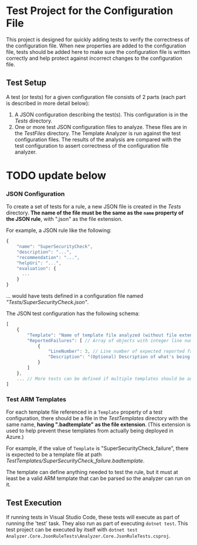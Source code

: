 # Test Project for the Configuration File
This project is designed for quickly adding tests to verify the correctness of the configuration file.  When new properties are added to the configuration file, tests should be added here to make sure the configuration file is written correctly and help protect against incorrect changes to the configuration file.

## Test Setup
A test (or tests) for a given configuration file consists of 2 parts (each part is described in more detail below):
1. A JSON configuration describing the test(s).  This configuration is in the *Tests* directory.
2. One or more test JSON configuration files to analyze.  These files are in the *TestFiles* directory.
The Template Analyzer is run against the test configuration files. The results of the analysis are compared with the test configuration to assert correctness of the configuration file analyzer.

# TODO update below

### JSON Configuration
To create a set of tests for a rule, a new JSON file is created in the *Tests* directory.  **The name of the file must be the same as the `name` property of the JSON rule**, with ".json" as the file extension.

For example, a JSON rule like the following:
``` js
{
    "name": "SuperSecurityCheck",
    "description": "...",
    "recommendation": "...",
    "helpUri": "...",
    "evaluation": {
      ...
    }
}
```
... would have tests defined in a configuration file named *"Tests/SuperSecurityCheck.json"*.

The JSON test configuration has the following schema:
``` js
[
    {
        "Template": "Name of template file analyzed (without file extension).  Template must be in the 'TestTemplates' directory.",
        "ReportedFailures": [ // Array of objects with integer line numbers - each are a line number expected to be reported in the failure.
            {
                "LineNumber": 3, // Line number of expected reported failure
                "Description": "(Optional) Description of what's being tested for this expected failure."
            }
        ]
    },
    ... // More tests can be defined if multiple templates should be analyzed - one test block for each template
]
```

### Test ARM Templates
For each template file referenced in a `Template` property of a test configuration, there should be a file in the *TestTemplates* directory with the same name, **having ".badtemplate" as the file extension**.  (This extension is used to help prevent these templates from actually being deployed in Azure.)

For example, if the value of `Template` is "SuperSecurityCheck_failure", there is expected to be a template file at path *TestTemplates/SuperSecurityCheck_failure.badtemplate*.

The template can define anything needed to test the rule, but it must at least be a valid ARM template that can be parsed so the analyzer can run on it.

## Test Execution
If running tests in Visual Studio Code, these tests will execute as part of running the 'test' task.  They also run as part of executing `dotnet test`.  This test project can be executed by itself with `dotnet test Analyzer.Core.JsonRuleTests\Analyzer.Core.JsonRuleTests.csproj`.
